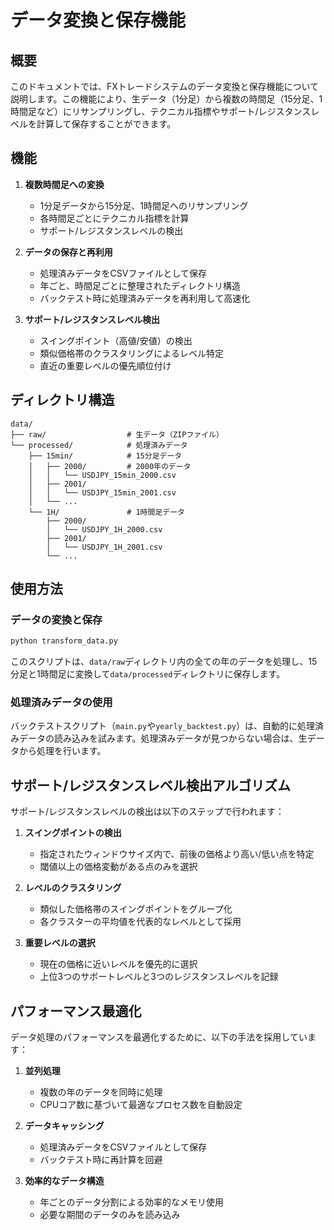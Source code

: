 # データ変換と保存機能

## 概要

このドキュメントでは、FXトレードシステムのデータ変換と保存機能について説明します。この機能により、生データ（1分足）から複数の時間足（15分足、1時間足など）にリサンプリングし、テクニカル指標やサポート/レジスタンスレベルを計算して保存することができます。

## 機能

1. **複数時間足への変換**
   - 1分足データから15分足、1時間足へのリサンプリング
   - 各時間足ごとにテクニカル指標を計算
   - サポート/レジスタンスレベルの検出

2. **データの保存と再利用**
   - 処理済みデータをCSVファイルとして保存
   - 年ごと、時間足ごとに整理されたディレクトリ構造
   - バックテスト時に処理済みデータを再利用して高速化

3. **サポート/レジスタンスレベル検出**
   - スイングポイント（高値/安値）の検出
   - 類似価格帯のクラスタリングによるレベル特定
   - 直近の重要レベルの優先順位付け

## ディレクトリ構造

```
data/
├── raw/                  # 生データ（ZIPファイル）
└── processed/            # 処理済みデータ
    ├── 15min/            # 15分足データ
    │   ├── 2000/         # 2000年のデータ
    │   │   └── USDJPY_15min_2000.csv
    │   ├── 2001/
    │   │   └── USDJPY_15min_2001.csv
    │   └── ...
    └── 1H/               # 1時間足データ
        ├── 2000/
        │   └── USDJPY_1H_2000.csv
        ├── 2001/
        │   └── USDJPY_1H_2001.csv
        └── ...
```

## 使用方法

### データの変換と保存

```bash
python transform_data.py
```

このスクリプトは、`data/raw`ディレクトリ内の全ての年のデータを処理し、15分足と1時間足に変換して`data/processed`ディレクトリに保存します。

### 処理済みデータの使用

バックテストスクリプト（`main.py`や`yearly_backtest.py`）は、自動的に処理済みデータの読み込みを試みます。処理済みデータが見つからない場合は、生データから処理を行います。

## サポート/レジスタンスレベル検出アルゴリズム

サポート/レジスタンスレベルの検出は以下のステップで行われます：

1. **スイングポイントの検出**
   - 指定されたウィンドウサイズ内で、前後の価格より高い/低い点を特定
   - 閾値以上の価格変動がある点のみを選択

2. **レベルのクラスタリング**
   - 類似した価格帯のスイングポイントをグループ化
   - 各クラスターの平均値を代表的なレベルとして採用

3. **重要レベルの選択**
   - 現在の価格に近いレベルを優先的に選択
   - 上位3つのサポートレベルと3つのレジスタンスレベルを記録

## パフォーマンス最適化

データ処理のパフォーマンスを最適化するために、以下の手法を採用しています：

1. **並列処理**
   - 複数の年のデータを同時に処理
   - CPUコア数に基づいて最適なプロセス数を自動設定

2. **データキャッシング**
   - 処理済みデータをCSVファイルとして保存
   - バックテスト時に再計算を回避

3. **効率的なデータ構造**
   - 年ごとのデータ分割による効率的なメモリ使用
   - 必要な期間のデータのみを読み込み
